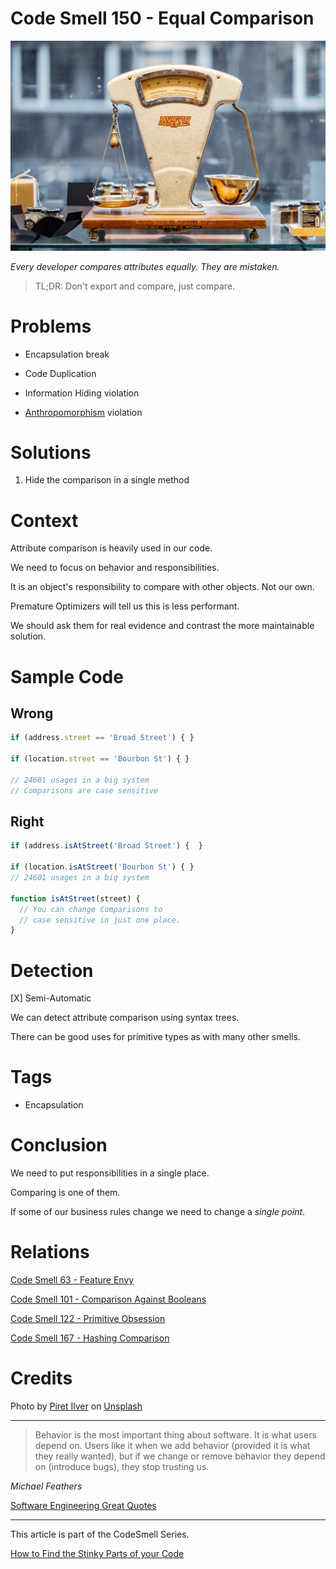 # Code Smell 150 - Equal Comparison

![Code Smell 150 - Equal Comparison](Code%20Smell%20150%20-%20Equal%20Comparison.jpg)

*Every developer compares attributes equally. They are mistaken.*

> TL;DR: Don't export and compare, just compare.

# Problems

- Encapsulation break

- Code Duplication

- Information Hiding violation

- [Anthropomorphism](https://en.wikipedia.org/wiki/Anthropomorphism) violation

# Solutions

1. Hide the comparison in a single method

# Context

Attribute comparison is heavily used in our code.

We need to focus on behavior and responsibilities.

It is an object's responsibility to compare with other objects. Not our own.

Premature Optimizers will tell us this is less performant.

We should ask them for real evidence and contrast the more maintainable solution.

# Sample Code

## Wrong

[Gist Url]: # (https://gist.github.com/mcsee/d3eda35a36e6dfe7cb292ff2be5a7b71)
```javascript
if (address.street == 'Broad Street') { }  

if (location.street == 'Bourbon St') { }
  
// 24601 usages in a big system  
// Comparisons are case sensitive
```

## Right

[Gist Url]: # (https://gist.github.com/mcsee/7ecfc60fccc9053db2a7b22dc30f31cd)
```javascript
if (address.isAtStreet('Broad Street') {  }

if (location.isAtStreet('Bourbon St') { }  
// 24601 usages in a big system  
  
function isAtStreet(street) {
  // You can change Comparisons to 
  // case sensitive in just one place. 
}
```

# Detection

[X] Semi-Automatic 

We can detect attribute comparison using syntax trees.

There can be good uses for primitive types as with many other smells.
 
# Tags

- Encapsulation

# Conclusion

We need to put responsibilities in a single place.

Comparing is one of them.

If some of our business rules change we need to change a *single point*.

# Relations

[Code Smell 63 - Feature Envy](https://github.com/mcsee/Software-Design-Articles/tree/main/Articles/Code%20Smells/Code%20Smell%2063%20-%20Feature%20Envy/readme.md) 

[Code Smell 101 - Comparison Against Booleans](https://github.com/mcsee/Software-Design-Articles/tree/main/Articles/Code%20Smells/Code%20Smell%20101%20-%20Comparison%20Against%20Booleans/readme.md)

[Code Smell 122 - Primitive Obsession](https://github.com/mcsee/Software-Design-Articles/tree/main/Articles/Code%20Smells/Code%20Smell%20122%20-%20Primitive%20Obsession/readme.md)

[Code Smell 167 - Hashing Comparison](https://github.com/mcsee/Software-Design-Articles/tree/main/Articles/Code%20Smells/Code%20Smell%20167%20-%20Hashing%20Comparison/readme.md)

# Credits

Photo by [Piret Ilver](https://unsplash.com/@saltsup) on [Unsplash](https://unsplash.com/s/photos/scale)  

* * *

> Behavior is the most important thing about software. It is what users depend on. Users like it when we add behavior (provided it is what they really wanted), but if we change or remove behavior they depend on (introduce bugs), they stop trusting us.

_Michael Feathers_
 
[Software Engineering Great Quotes](https://github.com/mcsee/Software-Design-Articles/tree/main/Articles/Quotes/Software%20Engineering%20Great%20Quotes/readme.md)

* * *

This article is part of the CodeSmell Series.

[How to Find the Stinky Parts of your Code](https://github.com/mcsee/Software-Design-Articles/tree/main/Articles/Code%20Smells/How%20to%20Find%20the%20Stinky%20parts%20of%20your%20Code/readme.md)